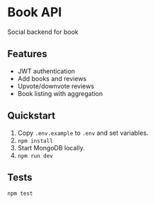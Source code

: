 # Book API

Social backend for book

## Features
- JWT authentication
- Add books and reviews
- Upvote/downvote reviews
- Book listing with aggregation


## Quickstart

1. Copy `.env.example` to `.env` and set variables.
2. `npm install`
3. Start MongoDB locally.
4. `npm run dev`

## Tests
`npm test`

